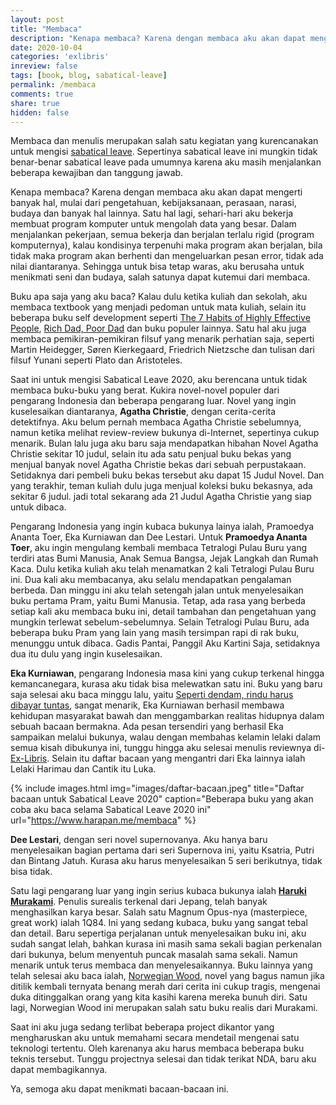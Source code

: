 ```yaml
---
layout: post
title: "Membaca"
description: "Kenapa membaca? Karena dengan membaca aku akan dapat mengerti banyak hal, mulai dari pengetahuan, kebijakan, perasaan, narasi, budaya dan banyak hal lainnya."
date: 2020-10-04
categories: 'exlibris'
inreview: false
tags: [book, blog, sabatical-leave]
permalink: /membaca
comments: true
share: true
hidden: false
---
```


Membaca dan menulis merupakan salah satu kegiatan yang kurencanakan untuk mengisi [sabatical leave](https://www.harapan.me/leave2020). Sepertinya sabatical leave ini mungkin tidak benar-benar sabatical leave pada umumnya karena aku masih menjalankan beberapa kewajiban dan tanggung jawab.

Kenapa membaca? Karena dengan membaca aku akan dapat mengerti banyak hal, mulai dari pengetahuan, kebijaksanaan, perasaan, narasi, budaya dan banyak hal lainnya. Satu hal lagi, sehari-hari aku bekerja membuat program komputer untuk mengolah data yang besar. Dalam menjalankan pekerjaan, semua bekerja dan berjalan terlalu rigid (program komputernya), kalau kondisinya terpenuhi maka program akan berjalan, bila tidak maka program akan berhenti dan mengeluarkan pesan error, tidak ada nilai diantaranya. Sehingga untuk bisa tetap waras, aku berusaha untuk menikmati seni dan budaya, salah satunya dapat kutemui dari membaca.

Buku apa saja yang aku baca? Kalau dulu ketika kuliah dan sekolah, aku membaca textbook yang menjadi pedoman untuk mata kuliah, selain itu beberapa buku self development seperti [The 7 Habits of Highly Effective People](https://www.goodreads.com/book/show/36072.The_7_Habits_of_Highly_Effective_People), [Rich Dad, Poor Dad](https://www.goodreads.com/book/show/69571.Rich_Dad_Poor_Dad) dan buku populer lainnya. Satu hal aku juga membaca pemikiran-pemikiran filsuf yang menarik perhatian saja, seperti Martin Heidegger, Søren Kierkegaard, Friedrich Nietzsche dan tulisan dari filsuf Yunani seperti Plato dan Aristoteles.

Saat ini untuk mengisi Sabatical Leave 2020, aku berencana untuk tidak membaca buku-buku yang berat. Kukira novel-novel populer dari pengarang Indonesia dan beberapa pengarang luar. Novel yang ingin kuselesaikan diantaranya, **Agatha Christie**, dengan cerita-cerita detektifnya. Aku belum pernah membaca Agatha Christie sebelumnya, namun ketika melihat review-review bukunya di-Internet, sepertinya cukup menarik. Bulan lalu juga aku baru saja mendapatkan hibahan Novel Agatha Christie sekitar 10 judul, selain itu ada satu penjual buku bekas yang menjual banyak novel Agatha Christie bekas dari sebuah perpustakaan. Setidaknya dari pembeli buku bekas tersebut aku dapat 15 Judul Novel. Dan yang terakhir, teman kuliah dulu juga menjual koleksi buku bekasnya, ada sekitar 6 judul. jadi total sekarang ada 21 Judul Agatha Christie yang siap untuk dibaca.

Pengarang Indonesia yang ingin kubaca bukunya lainya ialah, Pramoedya Ananta Toer, Eka Kurniawan dan Dee Lestari. Untuk **Pramoedya Ananta Toer**, aku ingin mengulang kembali membaca Tetralogi Pulau Buru yang terdiri atas Bumi Manusia, Anak Semua Bangsa, Jejak Langkah dan Rumah Kaca. Dulu ketika kuliah aku telah menamatkan 2 kali Tetralogi Pulau Buru ini. Dua kali aku membacanya, aku selalu mendapatkan pengalaman berbeda. Dan minggu ini aku telah setengah jalan untuk menyelesaikan buku pertama Pram, yaitu Bumi Manusia. Tetap, ada rasa yang berbeda setiap kali aku membaca buku ini, detail tambahan dan pengetahuan yang mungkin terlewat sebelum-sebelumnya. Selain Tetralogi Pulau Buru, ada beberapa buku Pram yang lain yang masih tersimpan rapi di rak buku, menunggu untuk dibaca. Gadis Pantai, Panggil Aku Kartini Saja, setidaknya dua itu dulu yang ingin kuselesaikan.

**Eka Kurniawan**, pengarang Indonesia masa kini yang cukup terkenal hingga kemancanegara, kurasa aku tidak bisa melewatkan satu ini. Buku yang baru saja selesai aku baca minggu lalu, yaitu [Seperti dendam, rindu harus dibayar tuntas](#), sangat menarik, Eka Kurniawan berhasil membawa kehidupan masyarakat bawah dan menggambarkan realitas hidupnya dalam sebuah bacaan bermakna. Ada pesan tersendiri yang berhasil Eka sampaikan melalui bukunya, walau dengan membahas kelamin lelaki dalam semua kisah dibukunya ini, tunggu hingga aku selesai menulis reviewnya di-[Ex-Libris](https://www.harapan.me/exlibris/). Selain itu daftar bacaan yang mengantri dari Eka lainnya ialah Lelaki Harimau dan Cantik itu Luka.

{% include images.html
            img="images/daftar-bacaan.jpeg"
            title="Daftar bacaan untuk Sabatical Leave 2020"
            caption="Beberapa buku yang akan coba aku baca selama Sabatical Leave 2020 ini"
            url="https://www.harapan.me/membaca" %}

**Dee Lestari**, dengan seri novel supernovanya. Aku hanya baru menyelesaikan bagian pertama dari seri Supernova ini, yaitu Ksatria, Putri dan Bintang Jatuh. Kurasa aku harus menyelesaikan 5 seri berikutnya, tidak bisa tidak.

Satu lagi pengarang luar yang ingin serius kubaca bukunya ialah **[Haruki Murakami](https://www.harukimurakami.com/)**. Penulis surealis terkenal dari Jepang, telah banyak menghasilkan karya besar. Salah satu Magnum Opus-nya (masterpiece, great work) ialah 1Q84. Ini yang sedang kubaca, buku yang sangat tebal dan detail. Baru sepertiga perjalanan untuk menyelesaikan buku ini, aku sudah sangat lelah, bahkan kurasa ini masih sama sekali bagian perkenalan dari bukunya, belum menyentuh puncak masalah sama sekali. Namun menarik untuk terus membaca dan menyelesaikannya. Buku lainnya yang telah selesai aku baca ialah, [Norwegian Wood](https://www.harapan.me/norwegianwood), novel yang bagus namun jika ditilik kembali ternyata benang merah dari cerita ini cukup tragis, mengenai duka ditinggalkan orang yang kita kasihi karena mereka bunuh diri. Satu lagi, Norwegian Wood ini merupakan salah satu buku realis dari Murakami.

Saat ini aku juga sedang terlibat beberapa project dikantor yang mengharuskan aku untuk memahami secara mendetail mengenai satu teknologi tertentu. Oleh karenanya aku harus membaca beberapa buku teknis tersebut. Tunggu projectnya selesai dan tidak terikat NDA, baru aku dapat membagikannya.

Ya, semoga aku dapat menikmati bacaan-bacaan ini.